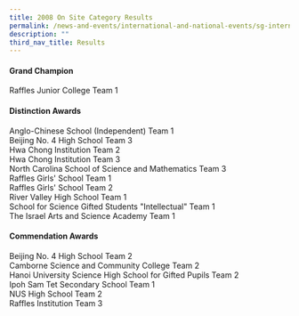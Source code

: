 ```yaml
---
title: 2008 On Site Category Results
permalink: /news-and-events/international-and-national-events/sg-international-math-challenge/results/2008-on/
description: ""
third_nav_title: Results
---
```

#### **Grand Champion**
Raffles Junior College Team 1

#### **Distinction Awards**
Anglo-Chinese School (Independent) Team 1<br>
Beijing No. 4 High School Team 3<br>
Hwa Chong Institution Team 2<br>
Hwa Chong Institution Team 3<br>
North Carolina School of Science and Mathematics Team 3<br>
Raffles Girls' School Team 1<br>
Raffles Girls' School Team 2<br>
River Valley High School Team 1<br>
School for Science Gifted Students "Intellectual" Team 1<br>
The Israel Arts and Science Academy Team 1

#### **Commendation Awards**
Beijing No. 4 High School Team 2<br>
Camborne Science and Community College Team 2<br>
Hanoi University Science High School for Gifted Pupils Team 2<br>
Ipoh Sam Tet Secondary School Team 1<br>
NUS High School Team 2<br>
Raffles Institution Team 3
